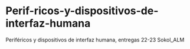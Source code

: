 # Perif-ricos-y-dispositivos-de-interfaz-humana
Periféricos y dispositivos de interfaz humana, entregas 22-23 Sokol_ALM
